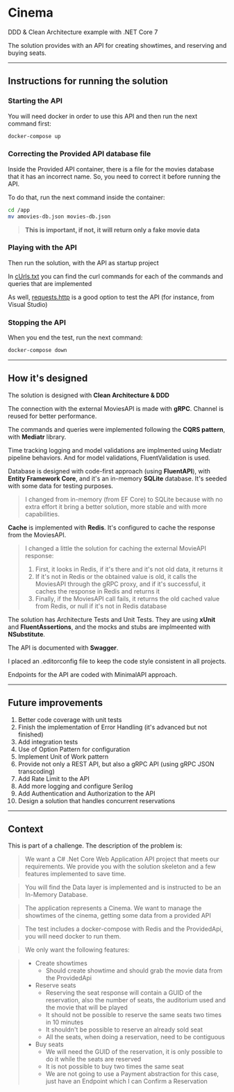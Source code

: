 # Cinema

DDD & Clean Architecture example with .NET Core 7

The solution provides with an API for creating showtimes, and reserving and buying seats.

---

## Instructions for running the solution

### Starting the API

You will need docker in order to use this API and then run the next command first:

```powershell
docker-compose up
```

### Correcting the Provided API database file

Inside the Provided API container, there is a file for the movies database that it has an incorrect name. So, you need to correct it before running the API.

To do that, run the next command inside the container:

```bash
cd /app
mv amovies-db.json movies-db.json
```

> **This is important, if not, it will return only a fake movie data**

### Playing with the API

Then run the solution, with the API as startup project

In [cUrls.txt](./cUrls.txt) you can find the curl commands for each of the commands and queries that are implemented

As well, [requests.http](./requests.http) is a good option to test the API (for instance, from Visual Studio)

### Stopping the API

When you end the test, run the next command:

```powershell
docker-compose down
```

---

## How it's designed

The solution is designed with **Clean Architecture & DDD**

The connection with the external MoviesAPI is made with **gRPC**. Channel is reused for better performance.

The commands and queries were implemented following the **CQRS pattern**, with **Mediatr** library.

Time tracking logging and model validations are implmented using Mediatr pipeline behaviors. And for model validations, FluentValidation is used.

Database is designed with code-first approach (using **FluentAPI**), with **Entity Framework Core**, and it's an in-memory **SQLite** database. It's seeded with some data for testing purposes.

> I changed from in-memory (from EF Core) to SQLite because with no extra effort it bring a better solution, more stable and with more capabilities.

**Cache** is implemented with **Redis**. It's configured to cache the response from the MoviesAPI.

> I changed a little the solution for caching the external MovieAPI response:
> 1. First, it looks in Redis, if it's there and it's not old data, it returns it
> 2. If it's not in Redis or the obtained value is old, it calls the MoviesAPI through the gRPC proxy, and if it's successful, it caches the response in Redis and returns it
> 3. Finally, if the MoviesAPI call fails, it returns the old cached value from Redis, or null if it's not in Redis database

The solution has Architecture Tests and Unit Tests. They are using **xUnit** and **FluentAssertions**, and the mocks and stubs are implmeented with **NSubstitute**.

The API is documented with **Swagger**.

I placed an .editorconfig file to keep the code style consistent in all projects.

Endpoints for the API are coded with MinimalAPI approach.

---

## Future improvements

1. Better code coverage with unit tests	
1. Finish the implementation of Error Handling (it's advanced but not finished)
1. Add integration tests
1. Use of Option Pattern for configuration
1. Implement Unit of Work pattern
1. Provide not only a REST API, but also a gRPC API (using gRPC JSON transcoding)
1. Add Rate Limit to the API
1. Add more logging and configure Serilog
1. Add Authentication and Authorization to the API
1. Design a solution that handles concurrent reservations

---

## Context

This is part of a challenge. The description of the problem is:

> We want a C# .Net Core Web Application API project that meets our requirements. We provide you with the solution skeleton and a few features implemented to save time.

> You will find the Data layer is implemented and is instructed to be an In-Memory Database. 

> The application represents a Cinema. We want to manage the showtimes of the cinema, getting some data from a provided API

> The test includes a docker-compose with Redis and the ProvidedApi, you will need docker to run them.

> We only want the following features:

> - Create showtimes
>   - Should create showtime and should grab the movie data from the ProvidedApi
> - Reserve seats
>   - Reserving the seat response will contain a GUID of the reservation, also the number of seats, the auditorium used and the movie that will be played
>   - It should not be possible to reserve the same seats two times in 10 minutes
>   - It shouldn't be possible to reserve an already sold seat
>   - All the seats, when doing a reservation, need to be contiguous
> - Buy seats
>   - We will need the GUID of the reservation, it is only possible to do it while the seats are reserved
>   - It is not possible to buy two times the same seat
>   - We are not going to use a Payment abstraction for this case, just have an Endpoint which I can Confirm a Reservation
